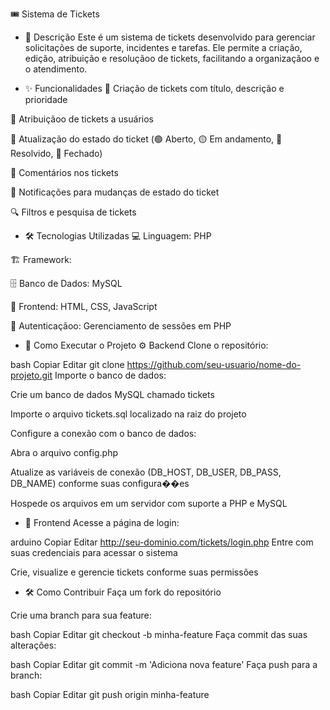 🎟️ Sistema de Tickets

- 📌 Descrição
Este é um sistema de tickets desenvolvido para gerenciar solicitações de suporte, incidentes e tarefas. Ele permite a criação, edição, atribuição e resoluçãoo de tickets, facilitando a organizaçãoo e o atendimento.

- ✨ Funcionalidades
📝 Criação de tickets com título, descrição e prioridade

👤 Atribuiçãoo de tickets a usuários

🔄 Atualização do estado do ticket (🟢 Aberto, 🟡 Em andamento, 🔵 Resolvido, 🔴 Fechado)

💬 Comentários nos tickets

🔔 Notificações para mudanças de estado do ticket

🔍 Filtros e pesquisa de tickets

- 🛠️ Tecnologias Utilizadas
💻 Linguagem: PHP

🏗️ Framework: 

🗄️ Banco de Dados: MySQL

🎨 Frontend: HTML, CSS, JavaScript

🔑 Autenticaçãoo: Gerenciamento de sessões em PHP

- 🚀 Como Executar o Projeto
⚙️ Backend
Clone o repositório:

bash
Copiar
Editar
git clone https://github.com/seu-usuario/nome-do-projeto.git
Importe o banco de dados:

Crie um banco de dados MySQL chamado tickets

Importe o arquivo tickets.sql localizado na raiz do projeto

Configure a conexão com o banco de dados:

Abra o arquivo config.php

Atualize as variáveis de conexão (DB_HOST, DB_USER, DB_PASS, DB_NAME) conforme suas configura��es

Hospede os arquivos em um servidor com suporte a PHP e MySQL

- 🎨 Frontend
Acesse a página de login:

arduino
Copiar
Editar
http://seu-dominio.com/tickets/login.php
Entre com suas credenciais para acessar o sistema

Crie, visualize e gerencie tickets conforme suas permissões

- 🛠️ Como Contribuir
Faça um fork do repositório

Crie uma branch para sua feature:

bash
Copiar
Editar
git checkout -b minha-feature
Faça commit das suas alterações:

bash
Copiar
Editar
git commit -m 'Adiciona nova feature'
Faça push para a branch:

bash
Copiar
Editar
git push origin minha-feature
